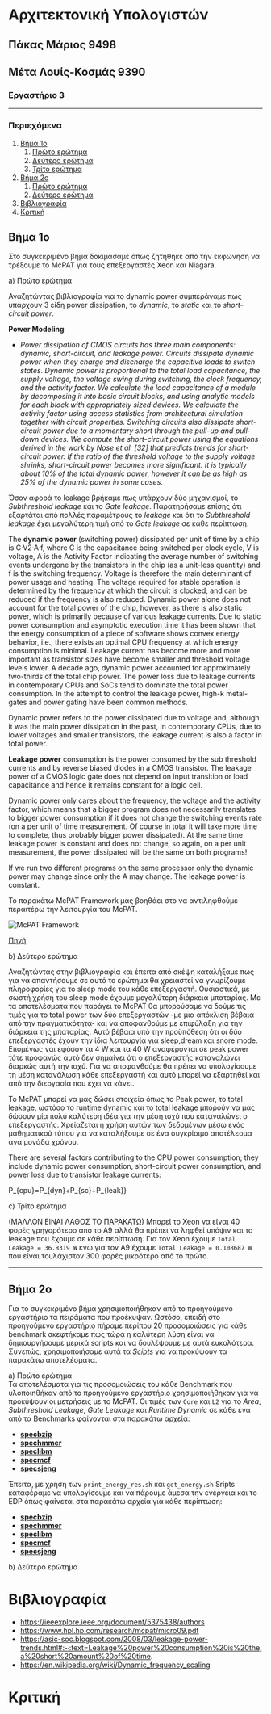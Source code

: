 # Αρχιτεκτονική Υπολογιστών
## Πάκας Μάριος 9498
## Μέτα Λουίς-Κοσμάς 9390
### Εργαστήριο 3  


---
### Περιεχόμενα
   1. [Βήμα 1ο](#1)
      1. [Πρώτο ερώτημα](#1_1)
      2. [Δεύτερο ερώτημα](#1_2)
      3. [Τρίτο ερώτημα](#1_3)
   2. [Βήμα 2ο](#2)
      1. [Πρώτο ερώτημα](#2_1)
      2. [Δεύτερο ερώτημα](#2_2)
   3. [Βιβλιογραφία](#3)
   4. [Κριτική](#4)  
   

<a name="1"></a>
## Βήμα 1ο

Στο συγκεκριμένο βήμα δοκιμάσαμε όπως ζητήθηκε από την εκφώνηση να τρέξουμε το McPAT για τους επεξεργαστές Xeon και Niagara.  

<a name="1_1"></a>
a) Πρώτο ερώτημα  

Αναζητώντας βιβλιογραφία για το dynamic power συμπεράναμε πως υπάρχουν 3 είδη power dissipation, το _dynamic_, το _static_ και το _short-circuit power_.

**Power Modeling**  
   - _Power dissipation of CMOS circuits has three main components: dynamic, short-circuit, and leakage power. Circuits dissipate dynamic power when they charge and discharge the capacitive loads to switch states. Dynamic power is proportional to the total load capacitance, the supply voltage, the voltage swing during switching, the clock frequency, and the activity factor. We calculate the load capacitance of a module by decomposing it into basic circuit blocks, and using analytic models for each block with appropriately sized devices. We calculate the activity factor using access statistics from architectural simulation together with circuit properties. Switching circuits also dissipate short-circuit power due to a momentary short through the pull-up and pull-down devices. We compute the short-circuit power using the equations derived in the work by Nose et al. [32] that predicts trends for short-circuit power. If the ratio of the threshold voltage to the supply voltage shrinks, short-circuit power becomes more significant. It is typically about 10% of the total dynamic power, however it can be as high as 25% of the dynamic power in some cases._
 
Όσον αφορά το leakage βρήκαμε πως υπάρχουν δύο μηχανισμοί, το _Subthreshold leakage_ και το _Gate leakage_. Παρατηρήσαμε επίσης ότι εξαρτάται από πολλές παραμέτρους το _leakage_ και ότι το _Subthreshold leakage_ έχει μεγαλύτερη τιμή από το _Gate leakage_ σε κάθε περίπτωση.  

The **dynamic power** (switching power) dissipated per unit of time by a chip is C·V2·A·f, where C is the capacitance being switched per clock cycle, V is voltage, A is the Activity Factor indicating the average number of switching events undergone by the transistors in the chip (as a unit-less quantity) and f is the switching frequency. Voltage is therefore the main determinant of power usage and heating. The voltage required for stable operation is determined by the frequency at which the circuit is clocked, and can be reduced if the frequency is also reduced. Dynamic power alone does not account for the total power of the chip, however, as there is also static power, which is primarily because of various leakage currents. Due to static power consumption and asymptotic execution time it has been shown that the energy consumption of a piece of software shows convex energy behavior, i.e., there exists an optimal CPU frequency at which energy consumption is minimal. Leakage current has become more and more important as transistor sizes have become smaller and threshold voltage levels lower. A decade ago, dynamic power accounted for approximately two-thirds of the total chip power. The power loss due to leakage currents in contemporary CPUs and SoCs tend to dominate the total power consumption. In the attempt to control the leakage power, high-k metal-gates and power gating have been common methods.

Dynamic power refers to the power dissipated due to voltage and, although it was the main power dissipation in the past, in contemporary CPUs, due to lower voltages and smaller transistors, the leakage current is also a factor in total power.

**Leakage power** consumption is the power consumed by the sub threshold currents and by reverse biased diodes in a CMOS transistor. The leakage power of a CMOS logic gate does not depend on input transition or load capacitance and hence it remains constant for a logic cell.

Dynamic power only cares about the frequency, the voltage and the activity factor, which means that a bigger program does not necessarily translates to bigger power consumption if  it does not change the switching events rate (on a per unit of time measurement. Of course in total it will take more time to complete, thus probably bigger power dissipated). At the same time leakage power is constant and does not change, so again, on a per unit measurement, the power dissipated will be the same on both programs!

If we run two different programs on the same processor only the dynamic power may change since only the A may change. The leakage power is constant.

Το παρακάτω McPAT Framework μας βοηθάει στο να αντιληφθούμε περαιτέρω την λειτουργία του McPAT.

![McPAT Framework](https://github.com/lkmeta/computer-architecture-lab3/blob/main/McPAT%20framework.png)

[Πηγή](https://www.hpl.hp.com/research/mcpat/micro09.pdf)

<a name="1_2"></a>
b) Δεύτερο ερώτημα   

Αναζητώντας στην βιβλιογραφία και έπειτα από σκέψη καταλήξαμε πως για να απαντήσουμε σε αυτό το ερώτημα θα χρειαστεί να γνωρίζουμε πληροφορίες για το sleep mode του κάθε επεξεργαστή. Ουσιαστικά, με σωστή χρήση του sleep mode έχουμε μεγαλύτερη διάρκεια μπαταρίας. Με τα αποτελέσματα που παράγει το McPAT θα μπορούσαμε να δούμε τις τιμές για το total power των δύο επεξεργαστών -με μια απόκλιση βέβαια από την πραγματικότητα- και να αποφανθούμε με επιφύλαξη για την διάρκεια της μπαταρίας. Αυτό βέβαια υπό την προϋπόθεση ότι οι δύο επεξεργαστές έχουν την ίδια λειτουργία για sleep,dream και snore mode. Επομένως ναι εφόσον τα 4 W και τα 40 W αναφέρονται σε peak power τότε προφανώς αυτό δεν σημαίνει ότι ο επεξεργαστής καταναλώνει διαρκώς αυτή την ισχύ. Για να αποφανθούμε θα πρέπει να υπολογίσουμε τη μέση κατανάλωση κάθε επεξεργαστή και αυτό μπορεί να εξαρτηθεί και από την διεργασία που έχει να κάνει.

Το McPAT μπορεί να μας δώσει στοιχεία όπως το Peak power, το total leakage, ωστόσο το runtime dynamic και το total leakage μπορούν να μας δώσουν μία πολύ καλύτερη ιδέα για την μέση ισχύ που καταναλώνει ο επεξεργαστής. Χρείαζεται η χρήση αυτών των δεδομένων μέσω ενός μαθηματικού τύπου για να καταλήξουμε σε ένα συγκρίσιμο αποτέλεσμα ανα μονάδα χρόνου.

There are several factors contributing to the CPU power consumption; they include dynamic power consumption, short-circuit power consumption, and power loss due to transistor leakage currents:

P_{cpu}=P_{dyn}+P_{sc}+P_{leak}}


<a name="1_3"></a>
c) Τρίτο ερώτημα    

(ΜΑΛΛΟΝ ΕΙΝΑΙ ΛΑΘΟΣ ΤΟ ΠΑΡΑΚΑΤΩ)
Μπορεί το Xeon να είναι 40 φορές γρηγορότερο από το A9 αλλά θα πρέπει να ληφθεί υπόψιν και το leakage που έχουμε σε κάθε περίπτωση. Για τον Xeon έχουμε ```Total Leakage = 36.8319 W``` ενώ για τον A9 έχουμε ```Total Leakage = 0.108687 W``` που είναι τουλάχιστον 300 φορές μικρότερο από το πρώτο.  

---
<a name="2"></a>
## Βήμα 2ο

Για το συγκεκριμένο βήμα χρησιμοποιήθηκαν από το προηγούμενο εργαστήριο τα πειράματα που προέκυψαν. Ωστόσο, επειδή στο προηγούμενο εργαστήριο πήραμε περίπου 20 προσομοιώσεις για κάθε benchmark σκεφτήκαμε πως τώρα η καλύτερη λύση είναι να δημιουργήσουμε μερικά scripts και να δουλέψουμε με αυτά ευκολότερα. Συνεπώς, χρησιμοποιήσαμε αυτά τα [_Scipts_](https://github.com/lkmeta/computer-architecture-lab3/tree/main/2.1/Scripts) για να προκύψουν τα παρακάτω αποτελέσματα.   

<a name="2_1"></a>
a) Πρώτο ερώτημα    
Τα αποτελέσματα για τις προσομοιώσεις του κάθε Benchmark που υλοποιηθήκαν από το προηγούμενο εργαστήριο χρησιμοποιήθηκαν για να προκύψουν οι μετρήσεις με το McPAT. Οι τιμές των ```Core``` και ```L2``` για το _Area_, _Subthreshold Leakage_, _Gate Leakage_ και _Runtime Dynamic_ σε κάθε ένα από τα Benchmarks φαίνονται στα παρακάτω αρχεία:

   - [**specbzip**](https://github.com/lkmeta/computer-architecture-lab3/blob/main/2.1/core_l2_results/results_specbzip)
   - [**spechmmer**](https://github.com/lkmeta/computer-architecture-lab3/blob/main/2.1/core_l2_results/results_spechmmer)
   - [**speclibm**](https://github.com/lkmeta/computer-architecture-lab3/blob/main/2.1/core_l2_results/results_speclibm)
   - [**specmcf**](https://github.com/lkmeta/computer-architecture-lab3/blob/main/2.1/core_l2_results/results_specmcf)
   - [**specsjeng**](https://github.com/lkmeta/computer-architecture-lab3/blob/main/2.1/core_l2_results/results_specsjeng)
   
Έπειτα, με χρήση των ```print_energy_res.sh``` και ```get_energy.sh``` Sripts καταφέραμε να υπολογίσουμε και να πάρουμε άμεσα την ενέργεια και το EDP όπως φαίνεται στα παρακάτω αρχεία για κάθε περίπτωση:

   - [**specbzip**](https://github.com/lkmeta/computer-architecture-lab3/blob/main/2.1/energy_results/results_specbzip)
   - [**spechmmer**](https://github.com/lkmeta/computer-architecture-lab3/blob/main/2.1/energy_results/results_spechmmer)
   - [**speclibm**](https://github.com/lkmeta/computer-architecture-lab3/blob/main/2.1/energy_results/results_speclibm)
   - [**specmcf**](https://github.com/lkmeta/computer-architecture-lab3/blob/main/2.1/energy_results/results_specmcf)
   - [**specsjeng**](https://github.com/lkmeta/computer-architecture-lab3/blob/main/2.1/energy_results/results_specsjeng)


<a name="2_2"></a>
b) Δεύτερο ερώτημα  

<a name="3"></a>
# Βιβλιογραφία
- https://ieeexplore.ieee.org/document/5375438/authors  
- https://www.hpl.hp.com/research/mcpat/micro09.pdf 
- https://asic-soc.blogspot.com/2008/03/leakage-power-trends.html#:~:text=Leakage%20power%20consumption%20is%20the,a%20short%20amount%20of%20time.
- https://en.wikipedia.org/wiki/Dynamic_frequency_scaling 

<a name="4"></a>
# Κριτική 

